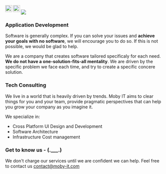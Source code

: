 <a href="https://www.linkedin.com/company/moby-it" target="_blank">
  <img align="left" alt="George Spanos' LinkedIn" width="22px" src="https://raw.githubusercontent.com/peterthehan/peterthehan/master/assets/linkedin.svg" />
</a>

<a href="https://moby-it.com" target="_blank">
  <img align="left" alt="Moby IT website" width="22px" src="https://cdn.iconscout.com/icon/free/png-256/web-1175-458408.png" />
</a>

![](https://komarev.com/ghpvc/?username=moby-it)

### Application Development

Software is generally complex. If you can solve your issues and **achieve your goals with no software**, we will encourage you to do so. If this is not possible, we would be glad to help. 

We are a company that creates software tailored specificaly for each need. **We do not have a one-solution-fits-all mentality**. We are driven by the specific problem we face each time, and try to create a specific concere solution. 

### Tech Consulting

We live in a world that is heavily driven by trends. Moby IT aims to clear things for you and your team, provide pragmatic perspectives that can help you grow your company as you imagine it. 


We specialize in:

- Cross Platform UI Design and Development
- Software Architecture 
- Infrastructure Cost management

### Get to know us - (.___.)

We don't charge our services until we are confident we can help. Feel free to contact us contact@moby-it.com
